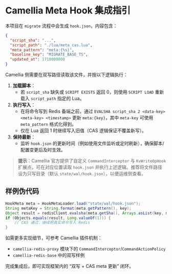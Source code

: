 # Camellia Meta Hook 集成指引

本项目在 `migrate` 流程中会生成 `hook.json`，内容包含：

```json
{
  "script_sha": "...",
  "script_path": "./lua/meta_cas.lua",
  "meta_pattern": "meta:{%s}",
  "baseline_key": "MIGRATE_BASE_TS",
  "updated_at": 1710000000
}
```

Camellia 侧需要在双写路径读取该文件，并按以下逻辑执行：

1. **加载脚本**：
   - 若 `script_sha` 缺失或 `SCRIPT EXISTS` 返回 0，则使用 `SCRIPT LOAD` 重新载入 `script_path` 指定的 Lua。
2. **执行写入**：
   - 在将命令写到 Redis 备端之前，通过 `EVALSHA script_sha 2 <data-key> <meta-key> <timestamp>` 更新 `meta:{key}`，其中 `meta-key` 可使用 `meta_pattern` 格式化得到。
   - 仅在 Lua 返回 1 时继续写入旧值（CAS 逻辑保证不覆盖新写）。
3. **保持最新**：
   - 监听 `hook.json` 的更新时间（例如使用文件监听或定时刷新），确保脚本/配置变更后及时生效。

> **提示**：Camellia 官方提供了自定义 `CommandInterceptor` 与 `KvWriteOpHook` 扩展点，可在对应位置读取 `hook.json` 并执行上述逻辑。推荐将文件路径设为只写目录（默认 `state/wal/hook.json`），以便运维侧查看。

## 样例伪代码

```java
HookMeta meta = HookMetaLoader.load("state/wal/hook.json");
String metaKey = String.format(meta.getPattern(), key);
Object result = redisClient.evalsha(meta.getSha(), Arrays.asList(key, metaKey), Arrays.asList(ts));
if (Objects.equals(result, Long.valueOf(1))) {
    // CAS 通过，继续把真实命令写入 Redis
}
```

如需更多实现细节，可参考 Camellia 插件机制：
- `camellia-redis-proxy` 模块下的 `CommandInterceptor`/`CommandActionPolicy`
- `camellia-redis-base` 中的双写样例

完成集成后，即可实现框架内的 “双写 + CAS meta 更新” 闭环。
